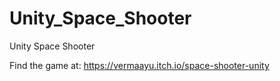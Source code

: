 # Unity_Space_Shooter
Unity Space Shooter

Find the game at: https://vermaayu.itch.io/space-shooter-unity
